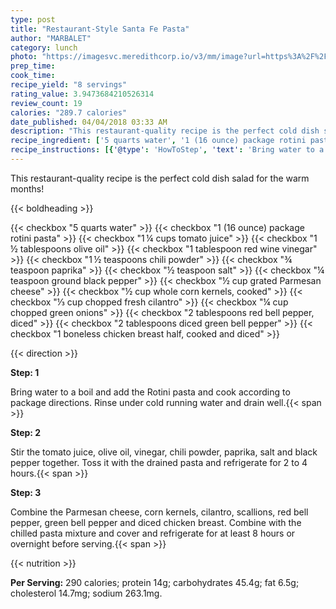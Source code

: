 ```yaml
---
type: post
title: "Restaurant-Style Santa Fe Pasta"
author: "MARBALET"
category: lunch
photo: "https://imagesvc.meredithcorp.io/v3/mm/image?url=https%3A%2F%2Fimages.media-allrecipes.com%2Fuserphotos%2F103534.jpg"
prep_time: 
cook_time: 
recipe_yield: "8 servings"
rating_value: 3.9473684210526314
review_count: 19
calories: "289.7 calories"
date_published: 04/04/2018 03:33 AM
description: "This restaurant-quality recipe is the perfect cold dish salad for the warm months!"
recipe_ingredient: ['5 quarts water', '1 (16 ounce) package rotini pasta', '1\u2009¼ cups tomato juice', '1\u2009½ tablespoons olive oil', '1 tablespoon red wine vinegar', '1\u2009½ teaspoons chili powder', '¾ teaspoon paprika', '½ teaspoon salt', '¼ teaspoon ground black pepper', '½ cup grated Parmesan cheese', '½ cup whole corn kernels, cooked', '⅓ cup chopped fresh cilantro', '¼ cup chopped green onions', '2 tablespoons red bell pepper, diced', '2 tablespoons diced green bell pepper', '1 boneless chicken breast half, cooked and diced']
recipe_instructions: [{'@type': 'HowToStep', 'text': 'Bring water to a boil and add the Rotini pasta and cook according to package directions. Rinse under cold  running water and drain well.\n'}, {'@type': 'HowToStep', 'text': 'Stir the tomato juice, olive oil, vinegar, chili powder, paprika, salt and black pepper together. Toss it with the drained pasta and refrigerate for 2 to 4 hours.\n'}, {'@type': 'HowToStep', 'text': 'Combine the Parmesan cheese, corn kernels, cilantro, scallions, red bell pepper, green bell pepper and diced chicken breast. Combine with the chilled pasta mixture and cover and refrigerate for at least 8 hours or overnight before serving.\n'}]
---
```


This restaurant-quality recipe is the perfect cold dish salad for the warm months! 

{{< boldheading >}}

{{< checkbox "5 quarts water" >}}
{{< checkbox "1 (16 ounce) package rotini pasta" >}}
{{< checkbox "1 ¼ cups tomato juice" >}}
{{< checkbox "1 ½ tablespoons olive oil" >}}
{{< checkbox "1 tablespoon red wine vinegar" >}}
{{< checkbox "1 ½ teaspoons chili powder" >}}
{{< checkbox "¾ teaspoon paprika" >}}
{{< checkbox "½ teaspoon salt" >}}
{{< checkbox "¼ teaspoon ground black pepper" >}}
{{< checkbox "½ cup grated Parmesan cheese" >}}
{{< checkbox "½ cup whole corn kernels, cooked" >}}
{{< checkbox "⅓ cup chopped fresh cilantro" >}}
{{< checkbox "¼ cup chopped green onions" >}}
{{< checkbox "2 tablespoons red bell pepper, diced" >}}
{{< checkbox "2 tablespoons diced green bell pepper" >}}
{{< checkbox "1  boneless chicken breast half, cooked and diced" >}}


{{< direction >}}

**Step: 1**

Bring water to a boil and add the Rotini pasta and cook according to package directions. Rinse under cold  running water and drain well.{{< span >}}

**Step: 2**

Stir the tomato juice, olive oil, vinegar, chili powder, paprika, salt and black pepper together. Toss it with the drained pasta and refrigerate for 2 to 4 hours.{{< span >}}

**Step: 3**

Combine the Parmesan cheese, corn kernels, cilantro, scallions, red bell pepper, green bell pepper and diced chicken breast. Combine with the chilled pasta mixture and cover and refrigerate for at least 8 hours or overnight before serving.{{< span >}}

{{< nutrition >}}

**Per Serving:** 290 calories; protein 14g; carbohydrates 45.4g; fat 6.5g; cholesterol 14.7mg; sodium 263.1mg.